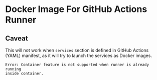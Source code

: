 Docker Image For GitHub Actions Runner
======================================

Caveat
------
This will not work when `services` section is defined in GitHub Actions (YAML)
manifest, as it will try to launch the services as Docker images.

    Error: Container feature is not supported when runner is already running
    inside container.

